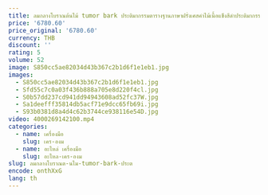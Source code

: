 ```yaml
---
title: ลมกลางโบราณต้นไม้ tumor bark ประติมากรรมตารางฐานภาษาฝรั่งเศสคําไม้เนื้อแข็งสีดําประติมากรรมบทคัดย่อศิลปะเครื่องประดับ
price: '6780.60'
price_original: '6780.60'
currency: THB
discount: ''
rating: 5
volume: 52
image: S850cc5ae82034d43b367c2b1d6f1e1eb1.jpg
images:
  - S850cc5ae82034d43b367c2b1d6f1e1eb1.jpg
  - Sfd55c7c0a03f436b888a705e8d220f4cl.jpg
  - S0b57dd237cd941dd94943608ad52fc37W.jpg
  - Sa1deefff35814db5acf71e9dcc65fb69i.jpg
  - S93b0381d8a4d4c62b3744ce938116e54D.jpg
video: 4000269142100.mp4
categories:
  - name: เครื่องมือ
    slug: เคร-องม
  - name: อะไหล่ เครื่องมือ
    slug: อะไหล-เคร-องม
slug: ลมกลางโบราณต-นไม-tumor-bark-ประต
encode: onthXxG
lang: th
---
```

  